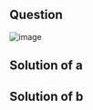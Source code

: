 ## Question

![image](https://github.com/user-attachments/assets/3b57c69a-3c36-4980-90ef-47b7f4edd34d)

## Solution of a

## Solution of b
